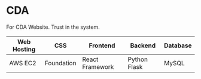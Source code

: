 # CDA
For CDA Website. Trust in the system. 

| Web Hosting  | CSS | Frontend | Backend | Database | 
| ------------- | ------------- |---------| -----| ----|
| AWS EC2| Foundation | React Framework |  Python Flask  | MySQL |
